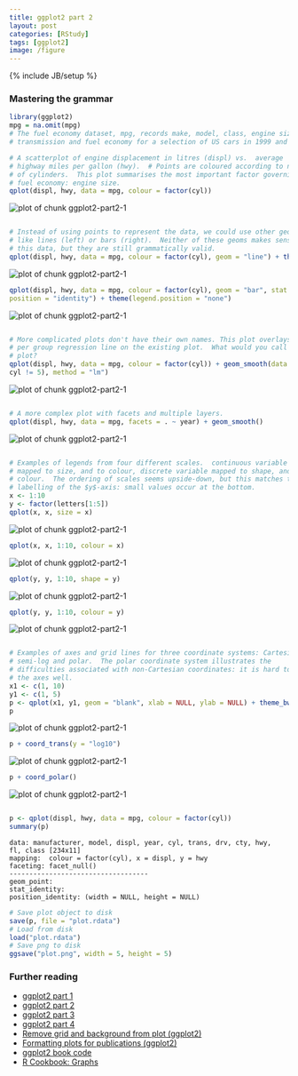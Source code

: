 ```yaml
---
title: ggplot2 part 2
layout: post
categories: [RStudy]
tags: [ggplot2]
image: /figure
---
```

{% include JB/setup %}

### Mastering the grammar


```r
library(ggplot2)
mpg = na.omit(mpg)
# The fuel economy dataset, mpg, records make, model, class, engine size,
# transmission and fuel economy for a selection of US cars in 1999 and 2008

# A scatterplot of engine displacement in litres (displ) vs.  average
# highway miles per gallon (hwy).  # Points are coloured according to number
# of cylinders.  This plot summarises the most important factor governing
# fuel economy: engine size.
qplot(displ, hwy, data = mpg, colour = factor(cyl))
```

![plot of chunk ggplot2-part2-1](/figure/ggplot2-part2-11.png)

```r

# Instead of using points to represent the data, we could use other geoms
# like lines (left) or bars (right).  Neither of these geoms makes sense for
# this data, but they are still grammatically valid.
qplot(displ, hwy, data = mpg, colour = factor(cyl), geom = "line") + theme(legend.position = "none")
```

![plot of chunk ggplot2-part2-1](/figure/ggplot2-part2-12.png)

```r
qplot(displ, hwy, data = mpg, colour = factor(cyl), geom = "bar", stat = "identity",
position = "identity") + theme(legend.position = "none")
```

![plot of chunk ggplot2-part2-1](/figure/ggplot2-part2-13.png)

```r

# More complicated plots don't have their own names. This plot overlays a
# per group regression line on the existing plot.  What would you call this
# plot?
qplot(displ, hwy, data = mpg, colour = factor(cyl)) + geom_smooth(data = subset(mpg,
cyl != 5), method = "lm")
```

![plot of chunk ggplot2-part2-1](/figure/ggplot2-part2-14.png)

```r

# A more complex plot with facets and multiple layers.
qplot(displ, hwy, data = mpg, facets = . ~ year) + geom_smooth()
```

![plot of chunk ggplot2-part2-1](/figure/ggplot2-part2-15.png)

```r

# Examples of legends from four different scales.  continuous variable
# mapped to size, and to colour, discrete variable mapped to shape, and to
# colour.  The ordering of scales seems upside-down, but this matches the
# labelling of the $y$-axis: small values occur at the bottom.
x <- 1:10
y <- factor(letters[1:5])
qplot(x, x, size = x)
```

![plot of chunk ggplot2-part2-1](/figure/ggplot2-part2-16.png)

```r
qplot(x, x, 1:10, colour = x)
```

![plot of chunk ggplot2-part2-1](/figure/ggplot2-part2-17.png)

```r
qplot(y, y, 1:10, shape = y)
```

![plot of chunk ggplot2-part2-1](/figure/ggplot2-part2-18.png)

```r
qplot(y, y, 1:10, colour = y)
```

![plot of chunk ggplot2-part2-1](/figure/ggplot2-part2-19.png)

```r

# Examples of axes and grid lines for three coordinate systems: Cartesian,
# semi-log and polar.  The polar coordinate system illustrates the
# difficulties associated with non-Cartesian coordinates: it is hard to draw
# the axes well.
x1 <- c(1, 10)
y1 <- c(1, 5)
p <- qplot(x1, y1, geom = "blank", xlab = NULL, ylab = NULL) + theme_bw()
p
```

![plot of chunk ggplot2-part2-1](/figure/ggplot2-part2-110.png)

```r
p + coord_trans(y = "log10")
```

![plot of chunk ggplot2-part2-1](/figure/ggplot2-part2-111.png)

```r
p + coord_polar()
```

![plot of chunk ggplot2-part2-1](/figure/ggplot2-part2-112.png)

```r

p <- qplot(displ, hwy, data = mpg, colour = factor(cyl))
summary(p)
```

```
data: manufacturer, model, displ, year, cyl, trans, drv, cty, hwy,
fl, class [234x11]
mapping:  colour = factor(cyl), x = displ, y = hwy
faceting: facet_null()
-----------------------------------
geom_point:
stat_identity:
position_identity: (width = NULL, height = NULL)
```



```r
# Save plot object to disk
save(p, file = "plot.rdata")
# Load from disk
load("plot.rdata")
# Save png to disk
ggsave("plot.png", width = 5, height = 5)
```

### Further reading
* [ggplot2 part 1](http://felixfan.github.io/ggplot2-book-part-1/)
* [ggplot2 part 2](http://felixfan.github.io/ggplot2-book-part-2/)
* [ggplot2 part 3](http://felixfan.github.io/ggplot2-book-part-3/)
* [ggplot2 part 4](http://felixfan.github.io/ggplot2-book-part-4/)
* [Remove grid and background from plot (ggplot2)](http://felixfan.github.io/ggplot2-remove-grid-background-margin/)
* [Formatting plots for publications (ggplot2)](http://felixfan.github.io/formatting-plots-for-pubs/)
* [ggplot2 book code](http://ggplot2.org/book/)
* [R Cookbook: Graphs](http://www.cookbook-r.com/Graphs/)
